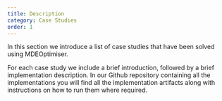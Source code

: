 ```yaml
---
title: Description
category: Case Studies
order: 1
---
```


In this section we introduce a list of case studies that have been solved using MDEOptimiser.

For each case study we include a brief introduction, followed by a brief implementation description. In our Github repository containing all the implementations you will find all the implementation artifacts along with instructions on how to run them where required.